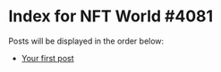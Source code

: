 # Index for NFT World #4081
Posts will be displayed in the order below:

- [Your first post](./001-first.md)

